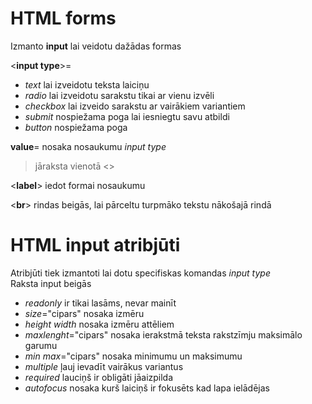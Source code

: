 # HTML forms  

Izmanto **input** lai veidotu dažādas formas  
  
<**input type**>=
- _text_ lai izveidotu teksta laiciņu  
- _radio_ lai izveidotu sarakstu tikai ar vienu izvēli  
- _checkbox_ lai izveido sarakstu ar vairākiem variantiem  
- _submit_ nospiežama poga lai iesniegtu savu atbildi  
- _button_ nospiežama poga  

**value**= nosaka nosaukumu _input type_ 
> jāraksta vienotā <>  

<**label**> iedot formai nosaukumu  

<**br**> rindas beigās, lai pārceltu turpmāko tekstu nākošajā rindā  

# HTML input atribjūti  

Atribjūti tiek izmantoti lai dotu specifiskas komandas _input type_  
Raksta input beigās  

- _readonly_ ir tikai lasāms, nevar mainīt
- _size_="cipars" nosaka izmēru  
- _height width_ nosaka izmēru attēliem  
- _maxlenght_="cipars" nosaka ierakstmā teksta rakstzīmju maksimālo garumu  
- _min max_="cipars" nosaka minimumu un maksimumu  
- _multiple_ ļauj ievadīt vairākus variantus  
- _required_ lauciņš ir obligāti jāaizpilda  
- _autofocus_ nosaka kurš laiciņš ir fokusēts kad lapa ielādējas
